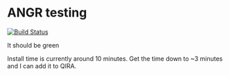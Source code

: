 # ANGR testing
[![Build Status](https://travis-ci.org/geohot/angr-travis.svg?branch=master)](https://travis-ci.org/geohot/angr-travis)

It should be green

Install time is currently around 10 minutes. Get the time down to ~3 minutes and I can add it to QIRA.

